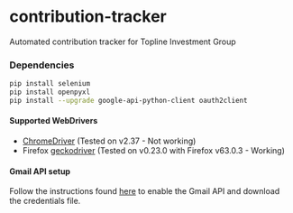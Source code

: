 # contribution-tracker
Automated contribution tracker for Topline Investment Group

### Dependencies
```sh
pip install selenium
pip install openpyxl
pip install --upgrade google-api-python-client oauth2client
```

#### Supported WebDrivers
* [ChromeDriver](http://chromedriver.chromium.org/) (Tested on v2.37 - Not working)
* Firefox [geckodriver](https://github.com/mozilla/geckodriver/releases)
(Tested on v0.23.0 with Firefox v63.0.3 - Working)

#### Gmail API setup
Follow the instructions found [here](https://developers.google.com/gmail/api/quickstart/python)
to enable the Gmail API and download the credentials file.
